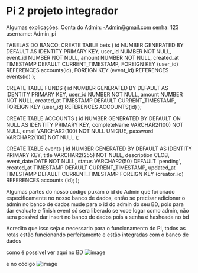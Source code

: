 # Pi 2 projeto integrador
Algumas explicações:
Conta do Admin:
-Admin@gmail.com
senha: 123 
username: Admin_pi

TABELAS DO BANCO: 
CREATE TABLE bets (
    id NUMBER GENERATED BY DEFAULT AS IDENTITY PRIMARY KEY,
    user_id NUMBER NOT NULL,
    event_id NUMBER NOT NULL,
    amount NUMBER NOT NULL,
    created_at TIMESTAMP DEFAULT CURRENT_TIMESTAMP,
    FOREIGN KEY (user_id) REFERENCES accounts(id),
    FOREIGN KEY (event_id) REFERENCES events(id)
);

CREATE TABLE FUNDS (
    id NUMBER GENERATED BY DEFAULT AS IDENTITY PRIMARY KEY,
    user_id NUMBER NOT NULL, 
    amount NUMBER NOT NULL,
    created_at TIMESTAMP DEFAULT CURRENT_TIMESTAMP,
    FOREIGN KEY (user_id) REFERENCES ACCOUNTS(id)
);

CREATE TABLE ACCOUNTS (
    id NUMBER GENERATED BY DEFAULT ON NULL AS IDENTITY PRIMARY KEY,
    completeName VARCHAR2(100) NOT NULL,
    email VARCHAR2(100) NOT NULL UNIQUE,
    password VARCHAR2(100) NOT NULL
);

CREATE TABLE events (
    id NUMBER GENERATED BY DEFAULT AS IDENTITY PRIMARY KEY,
    title VARCHAR2(255) NOT NULL,
    description CLOB,
    event_date DATE NOT NULL,
    status VARCHAR2(50) DEFAULT 'pending', 
    created_at TIMESTAMP DEFAULT CURRENT_TIMESTAMP,
    updated_at TIMESTAMP DEFAULT CURRENT_TIMESTAMP
    FOREIGN KEY (creator_id)
    REFERENCES accounts (id);
);    

Algumas partes do nosso código puxam o id do Admin que foi criado especificamente no nosso banco de dados, então se precisar adicionar o admin no banco de dados mude para o id do admin do seu BD, pois para dar evaluate e finish event só sera liberado se voce logar como admin, não sera possivel dar insert no banco de dados pois a senha é hasheada no bd

Acredito que isso seja o necessario para o funcionamento do PI, todos as rotas estão funcionando perfeitamente e estão integradas com o banco de dados 

como é possivel ver aqui no BD
![image](https://github.com/user-attachments/assets/e6de4bab-d713-4971-ad44-453fa289bce4)

e no código 
![image](https://github.com/user-attachments/assets/bcac5418-1265-4bfe-92de-1f6b4c95f070)


